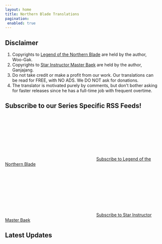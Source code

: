 ```yaml
---
layout: home
title: Northern Blade Translations
pagination:
 enabled: true
---
```


## Disclaimer

1. Copyrights to <a href="/LNB/">Legend of the Northern Blade</a> are held by the author, Woo-Gak.
2. Copyrights to <a href="/SIMB/">Star Instructor Master Baek</a> are held by the author, Ganjajang.
3. Do not take credit or make a profit from our work. Our translations can be read for FREE, with NO ADS. We DO NOT ask for donations.
4. The translator is motivated purely by comments, but don't bother asking for faster releases since he has a full-time job with frequent overtime.

## Subscribe to our Series Specific RSS Feeds!

<p class="feed-subscribe">
  <a href="{{ 'feed.lnb.xml' | relative_url }}">
    <svg class="svg-icon orange">
      <use xlink:href="{{ 'assets/minima-social-icons.svg#rss' | relative_url }}"></use>
    </svg><span>Subscribe to Legend of the Northern Blade</span>
  </a>
</p>

<p class="feed-subscribe">
  <a href="{{ 'feed.simb.xml' | relative_url }}">
    <svg class="svg-icon orange">
      <use xlink:href="{{ 'assets/minima-social-icons.svg#rss' | relative_url }}"></use>
    </svg><span>Subscribe to Star Instructor Master Baek</span>
  </a>
</p>

## Latest Updates
